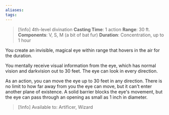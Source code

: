 ```yaml
---
aliases: 
tags:
---
```

>[!info]
>4th-level divination
>**Casting Time**: 1 action
>**Range**: 30 ft.
>**Components**: V, S, M (a bit of bat fur)
>**Duration**: Concentration, up to 1 hour

You create an invisible, magical eye within range that hovers in the air for the duration.

You mentally receive visual information from the eye, which has normal vision and darkvision out to 30 feet. The eye can look in every direction.

As an action, you can move the eye up to 30 feet in any direction. There is no limit to how far away from you the eye can move, but it can't enter another plane of existence. A solid barrier blocks the eye's movement, but the eye can pass through an opening as small as 1 inch in diameter.

>[!info] Available to:
>Artificer, Wizard